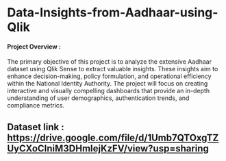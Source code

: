 # Data-Insights-from-Aadhaar-using-Qlik

#### Project Overview :
The primary objective of this project is to analyze the extensive Aadhaar dataset using Qlik Sense to extract valuable insights. These insights aim to enhance decision-making, policy formulation, and operational efficiency within the National Identity Authority. The project will focus on creating interactive and visually compelling dashboards that provide an in-depth understanding of user demographics, authentication trends, and compliance metrics.

## Dataset link :  https://drive.google.com/file/d/1Umb7QTOxgTZUyCXoCIniM3DHmIejKzFV/view?usp=sharing


